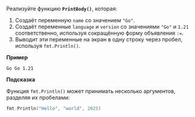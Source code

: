 Реализуйте функцию **`PrintBody()`**, которая:

1. Создаёт переменную `name` со значением `"Go"`.
2. Создаёт переменные `language` и `version` со значениями `"Go"` и `1.21` соответственно, используя сокращённую форму объявления `:=`.
3. Выводит эти переменные на экран в одну строку через пробел, используя `fmt.Println()`.

**Пример**

```text
Go Go 1.21
```

**Подсказка**

Функция `fmt.Println()` может принимать несколько аргументов, разделяя их пробелами:

```go
fmt.Println("Hello", "world", 2025)
```
